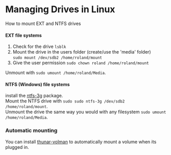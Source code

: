 # Managing Drives in Linux
How to mount EXT and NTFS drives
#### EXT file systems
1. Check for the drive ```lsblk```
2. Mount the drive in the users folder (create/use the 'media' folder)\
```sudo mount /dev/sdb2 /home/roland/mount```
3. Give the user permission
```sudo chown roland /home/roland/mount```

Unmount with ```sudo umount /home/roland/Media```.

#### NTFS (Windows) file systems
install the [ntfs-3g](https://wiki.archlinux.org/index.php/NTFS-3G) package.\
Mount the NTFS drive with ```sudo sudo ntfs-3g /dev/sdb2 /home/roland/mount```.\
Unmount the drive the same way you would with any filesystem ```sudo umount /home/roland/Media```.

### Automatic mounting
You can install [thunar-volman](https://www.archlinux.org/packages/extra/x86_64/thunar-volman/) to automatically mount a volume when its plugged in.
